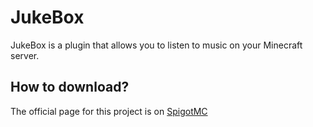 # JukeBox
JukeBox is a plugin that allows you to listen to music on your Minecraft server.

## How to download?
The official page for this project is on [SpigotMC](https://www.spigotmc.org/resources/jukebox-music-plugin.40580/)